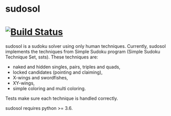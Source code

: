# sudosol

# [![Build Status](https://travis-ci.org/GillesArcas/sudosol.svg?branch=master)](https://travis-ci.org/GillesArcas/sudosol)

sudosol is a sudoku solver using only human techniques. Currently, sudosol implements the techniques from Simple Sudoku program (Simple Sudoku Technique Set, ssts). These techniques are:

- naked and hidden singles, pairs, triples and quads,
- locked candidates (pointing and claiming),
- X-wings and swordfishes,
- XY-wings,
- simple coloring and multi coloring.

Tests make sure each technique is handled correctly.

sudosol requires python >= 3.6.
